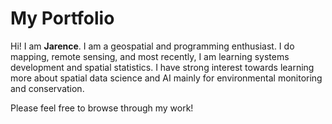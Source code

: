 # My Portfolio

Hi! I am **Jarence**. I am a geospatial and programming enthusiast. I do mapping, remote sensing, and most recently, I am learning systems development and spatial statistics. I have strong interest towards learning more about spatial data science and AI mainly for environmental monitoring and conservation.

Please feel free to browse through my work!
